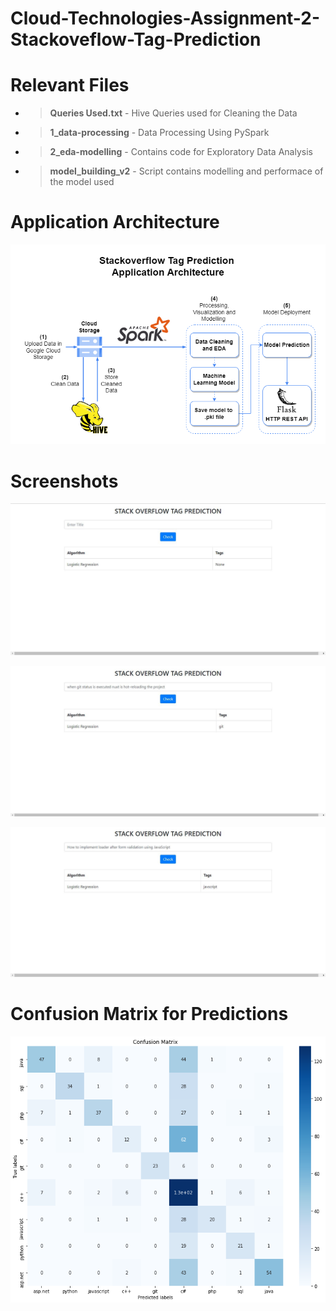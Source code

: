 # Cloud-Technologies-Assignment-2-Stackoveflow-Tag-Prediction

# Relevant Files

- > **Queries Used.txt** - Hive Queries used for Cleaning the Data

- > **1_data-processing** - Data Processing Using PySpark

- > **2_eda-modelling** - Contains code for Exploratory Data Analysis

- > **model_building_v2** - Script contains modelling and performace of the model used

# Application Architecture

 ![Architecture](FinaArchitecture.png)

 # Screenshots

![ss3.JPG](Screenshots/ss1.JPG)

![ss3.JPG](Screenshots/ss2.JPG)

![ss3.JPG](Screenshots/ss4.JPG)

# Confusion Matrix for Predictions

![Arch, cm](Screenshots/cm.png)
